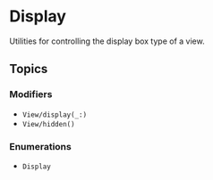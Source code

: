 # Display

Utilities for controlling the display box type of a view.

## Topics

### Modifiers

- ``View/display(_:)``
- ``View/hidden()``

### Enumerations

- ``Display``
